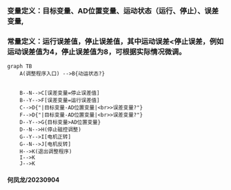 
### 变量定义：目标变量、AD位置变量、运动状态（运行、停止）、误差变量,
### 常量定义：运行误差值，停止误差值，其中运动误差<停止误差，例如运动误差值为4，停止误差值为8，可根据实际情况微调。


```mermaid
graph TB
    A(调整程序入口) -->B{动运状态?}


    B--N-->C[误差变量=停止误差值]
    B--Y-->F[误差变量=运行误差值]
    C-->D{"|目标变量-AD位置变量|<br>>误差变量?"}
    F-->D{"|目标变量-AD位置变量|<br>>误差变量?"}
    D--Y-->G{目标变量>AD位置变量}
    D--N-->H(停止磁控调整)
    G--Y-->I[电机正转]
    G--N-->J[电机反转]
    H-->K(退出调整程序)
    I-->K
    J-->K

```

#### 何凤龙/20230904













